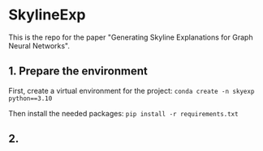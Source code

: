 # SkylineExp

This is the repo for the paper "Generating Skyline Explanations for Graph Neural Networks".

## 1. Prepare the environment

First, create a virtual environment for the project:
`conda create -n skyexp python==3.10`

Then install the needed packages: 
`pip install -r requirements.txt`

## 2. 
